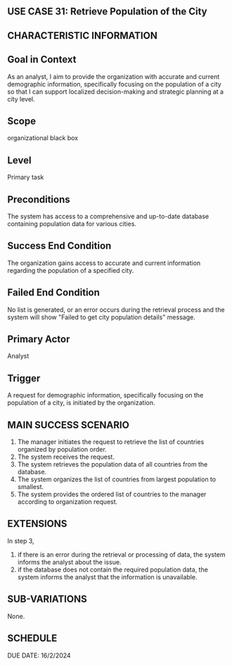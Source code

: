 USE CASE 31: Retrieve Population of the City
---------------------------------

CHARACTERISTIC INFORMATION
---------------------------------

Goal in Context
---------------------------------

As an analyst, I aim to provide the organization with accurate and current demographic information, specifically focusing on the population of a city so that I can support localized decision-making and strategic planning at a city level.


Scope  
---------------------------------

organizational black box


Level
---------------------------------

Primary task


Preconditions
---------------------------------

The system has access to a comprehensive and up-to-date database containing population data for various cities.

Success End Condition
---------------------------------

The organization gains access to accurate and current information regarding the population of a specified city.

Failed End Condition
---------------------------------

No list is generated, or an error occurs during the retrieval process and the system will show "Failed to get city population details" message.


Primary Actor
---------------------------------

Analyst

Trigger
---------------------------------

A request for demographic information, specifically focusing on the population of a city, is initiated by the organization.

MAIN SUCCESS SCENARIO
---------------------------------

1. The manager initiates the request to retrieve the list of countries organized by population order.
2. The system receives the request.
3. The system retrieves the population data of all countries from the database.
4. The system organizes the list of countries from largest population to smallest.
5. The system provides the ordered list of countries to the manager according to organization request. 

EXTENSIONS
---------------------------------

In step 3,

1. if there is an error during the retrieval or processing of data, the system informs the analyst about the issue.
2. if the database does not contain the required population data, the system informs the analyst that the information is unavailable.

SUB-VARIATIONS
---------------------------------

None.

SCHEDULE
---------------------------------

DUE DATE: 16/2/2024
